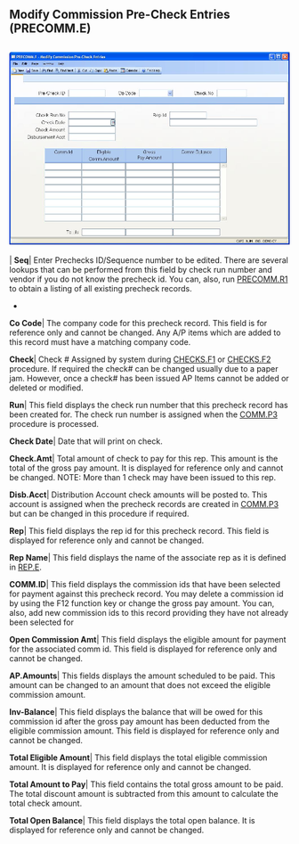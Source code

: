## Modify Commission Pre-Check Entries (PRECOMM.E)
<PageHeader />

##

![](./PRECOMM-E-1.jpg)

| **Seq**|  Enter Prechecks ID/Sequence number to be edited. There are several
lookups that can be performed from this field by check run number and vendor
if you do not know the precheck id. You can, also, run
[PRECOMM.R1](../PRECOMM-R1/README.md) to obtain a listing of all existing precheck
records.

-  
**Co Code**|  The company code for this precheck record. This field is for
reference only and cannot be changed. Any A/P items which are added to this
record must have a matching company code.

**Check**|  Check # Assigned by system during [CHECKS.F1](../CHECKS-F1/README.md) or
[CHECKS.F2](../CHECKS-F2/README.md) procedure. If required the check# can be changed
usually due to a paper jam. However, once a check# has been issued AP Items
cannot be added or deleted or modified.

**Run**|  This field displays the check run number that this precheck record
has been created for. The check run number is assigned when the
[COMM.P3](../COMM-P3/README.md) procedure is processed.

**Check Date**|  Date that will print on check.

**Check.Amt**|  Total amount of check to pay for this rep. This amount is the
total of the gross pay amount. It is displayed for reference only and cannot
be changed. NOTE: More than 1 check may have been issued to this rep.

**Disb.Acct**|  Distribution Account check amounts will be posted to. This
account is assigned when the precheck records are created in
[COMM.P3](../COMM-P3/README.md) but can be changed in this procedure if required.

**Rep**|  This field displays the rep id for this precheck record. This field
is displayed for reference only and cannot be changed.

**Rep Name**|  This field displays the name of the associate rep as it is
defined in [REP.E](../REP-E/README.md).

**COMM.ID**|  This field displays the commission ids that have been selected
for payment against this precheck record. You may delete a commission id by
using the F12 function key or change the gross pay amount. You can, also, add
new commission ids to this record providing they have not already been
selected for

**Open Commission Amt**|  This field displays the eligible amount for payment
for the associated comm id. This field is displayed for reference only and
cannot be changed.

**AP.Amounts**|  This fields displays the amount scheduled to be paid. This
amount can be changed to an amount that does not exceed the eligible
commission amount.

**Inv-Balance**|  This field displays the balance that will be owed for this
commission id after the gross pay amount has been deducted from the eligible
commission amount. This field is displayed for reference only and cannot be
changed.

**Total Eligible Amount**|  This field displays the total eligible commission
amount. It is displayed for reference only and cannot be changed.

**Total Amount to Pay**|  This field contains the total gross amount to be
paid. The total discount amount is subtracted from this amount to calculate
the total check amount.

**Total Open Balance**|  This field displays the total open balance. It is
displayed for reference only and cannot be changed.


<badge text= "Version 8.10.57 " vertical="middle" />

<PageFooter />
